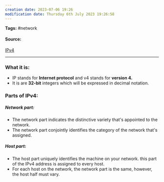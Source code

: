 ```yaml
---
creation date: 2023-07-06 19:26
modification date: Thursday 6th July 2023 19:26:58
---
```


**Tags:** #network 

#### Source:
[IPv4](https://www.geeksforgeeks.org/what-is-ipv4/)

--------------------------------------

### What it is:

* IP stands for **Internet protocol** and v4 stands for **version 4.**
* It is are **32-bit** integers which will be expressed in decimal notation.

### Parts of IPv4:

##### Network part:
* The network part indicates the distinctive variety that's appointed to the network.
* The network part conjointly identifies the category of the network that's assigned.

##### Host part:
* The host part uniquely identifies the machine on your network. this part of the IPv4 address is assigned to every host.
* For each host on the network, the network part is the same, however, the host half must vary.



